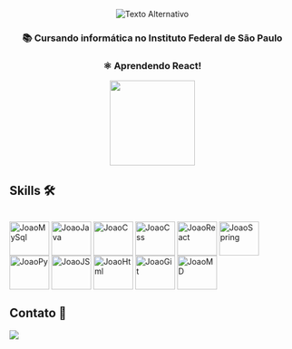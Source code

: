 <p align="center">
  <img src="https://imgur.com/pp6KbPW.gif" alt="Texto Alternativo">
</p>

<h3 align="center">📚 Cursando informática no Instituto Federal de São Paulo</h3> 
<h3 align="center">⚛ Aprendendo React!
<br></h3>

<div align="center">
  <a href="https://github.com/JoaoAHaupt">
    <img height="150em" src="https://github-readme-stats.vercel.app/api/top-langs/?username=JoaoAHaupt&layout=compact&langs_count=7&theme=dracula"/>
  </a>
</div>

## Skills 🛠
<div style="display: inline_block"><br>
  <img align="center" alt="JoaoMySql" height="60" width="70" src="https://cdn.jsdelivr.net/gh/devicons/devicon/icons/mysql/mysql-original-wordmark.svg" />
  <img align="center" alt="JoaoJava" height="60" width="70"  src="https://cdn.jsdelivr.net/gh/devicons/devicon/icons/java/java-original.svg" />
  <img align="center" alt="JoaoC" height="60" width="70"  src="https://cdn.jsdelivr.net/gh/devicons/devicon/icons/c/c-original.svg" />
  <img align="center" alt="JoaoCss" height="60" width="70" src="https://cdn.jsdelivr.net/gh/devicons/devicon/icons/css3/css3-original-wordmark.svg" />
  <img align="center" alt="JoaoReact" height="60" width="70" src="https://cdn.jsdelivr.net/gh/devicons/devicon/icons/react/react-original.svg" />
  <img align="center" alt="JoaoSpring" height="60" width="70" src="https://cdn.jsdelivr.net/gh/devicons/devicon/icons/spring/spring-original.svg" />
  <img align="center" alt="JoaoPy" height="60" width="70" src="https://cdn.jsdelivr.net/gh/devicons/devicon/icons/python/python-original.svg" />
  <img align="center" alt="JoaoJS" height="60" width="70"  src="https://cdn.jsdelivr.net/gh/devicons/devicon/icons/javascript/javascript-original.svg" />
  <img align="center" alt="JoaoHtml" height="60" width="70"  src="https://cdn.jsdelivr.net/gh/devicons/devicon/icons/html5/html5-original-wordmark.svg" />
  <img align="center" alt="JoaoGit" height="60" width="70"  src="https://cdn.jsdelivr.net/gh/devicons/devicon/icons/git/git-original.svg" />
  <img align="center" alt="JoaoMD" height="60" width="70" src="https://cdn.jsdelivr.net/gh/devicons/devicon/icons/markdown/markdown-original.svg" />






## Contato 📱
  <a href = "mailto:joao.haupt.profissional@gmail.com"><img src="https://img.shields.io/badge/-Gmail-%23333?style=for-the-badge&logo=gmail" target="_blank"></a>





